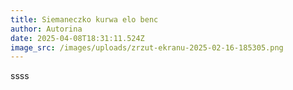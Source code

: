 ```yaml
---
title: Siemaneczko kurwa elo benc
author: Autorina
date: 2025-04-08T18:31:11.524Z
image_src: /images/uploads/zrzut-ekranu-2025-02-16-185305.png
---
```

s﻿sss